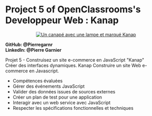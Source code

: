 <h1>Project 5 of OpenClassrooms's Developpeur Web : Kanap </h1> 
<p align="center"> <a href="https://user.oc-static.com/upload/2021/09/29/16329291678171_image2.png" class="oc-imageLink oc-imageLink--disabled">
<img src="https://user.oc-static.com/upload/2021/09/29/16329291678171_image2.png" alt="Un canapé avec une lampe et marqué Kanap" ></a>
</p>  

__GitHub: @Pierregarnr__    
__LinkedIn: @Pierre Garnier__  

Projet 5 - Construisez un site e-commerce en JavaScript "Kanap"   
Créer des interfaces dynamiques.
Kanap Construire un site Web e-commerce en Javascript.

* Compétences évaluées 
* Gérer des événements JavaScript 
* Valider des données issues de sources externes 
* Créer un plan de test pour une application 
* Interagir avec un web service avec JavaScript 
* Respecter les spécifications fonctionnelles et techniques
